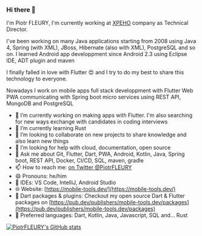 ### Hi there 👋

I'm Piotr FLEURY, I'm currently working at [XPEHO](https://www.xpeho.com/) company as Technical Director.

I've been working on many Java applications starting from 2008 using Java 4, Spring (with XML), JBoss, Hibernate (also with XML), PostgreSQL and so on.
I learned Android app developpment since Android 2.3 using Eclipse IDE, ADT plugin and maven

I finally falled in love with Flutter :heart_eyes: and I try to do my best to share this technology to everyone.

Nowadays I work on mobile apps full stack developpment with Flutter Web PWA communicating with Spring boot micro services using REST API, MongoDB and PostgreSQL

- 🔭 I’m currently working on making apps with Flutter. I'm also searching for new ways exchange with candidates in coding interviews
- 🌱 I’m currently learning Rust
- 👯 I’m looking to collaborate on new projects to share knowledge and also learn new things
- 🤔 I’m looking for help with cloud, documentation, open source
- 💬 Ask me about Git, Flutter, Dart, PWA, Android, Kotlin, Java, Spring boot, REST API, Docker, CI/CD, SQL, maven, gradle
- 📫 How to reach me: [on Twitter @PiotrFLEURY](https://twitter.com/PiotrFLEURY)
- 😄 Pronouns: he/him
- :hammer: IDEs: VS Code, IntelliJ, Android Studio
- 🌐 Website: [https://mobile-tools.dev/](https://mobile-tools.dev/)
- 🎯 Dart packages & plugins: Checkout my open source Dart & Flutter packages on [https://pub.dev/publishers/mobile-tools.dev/packages](https://pub.dev/publishers/mobile-tools.dev/packages)
- 🎨 Preferred languages: Dart, Kotlin, Java, Javascript, SQL and... Rust

[![PiotrFLEURY's GitHub stats](https://github-readme-stats.vercel.app/api?username=PiotrFLEURY)](https://github.com/anuraghazra/github-readme-stats)
